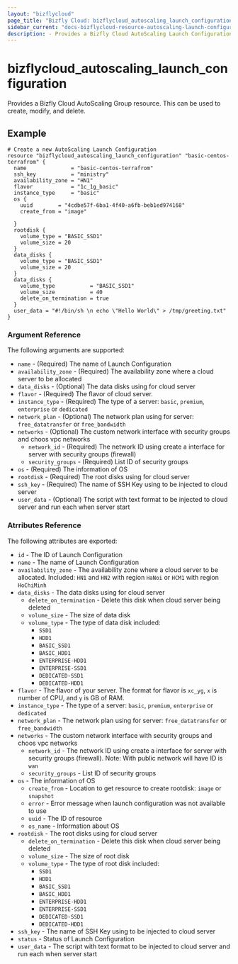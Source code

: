 ```yaml
---
layout: "bizflycloud"
page_title: "Bizfly Cloud: bizflycloud_autoscaling_launch_configuration"
sidebar_current: "docs-bizflycloud-resource-autoscaling-launch-configuration"
description: - Provides a Bizfly Cloud AutoScaling Launch Configuration. This can be used to create, modify, AutoScaling Group
---
```


# bizflycloud\_autoscaling\_launch\_configuration

Provides a Bizfly Cloud AutoScaling Group resource. This can be used to create, modify, and delete.

## Example
```hcl
# Create a new AutoScaling Launch Configuration
resource "bizflycloud_autoscaling_launch_configuration" "basic-centos-terrafrom" {
  name              = "basic-centos-terrafrom"
  ssh_key           = "ministry"
  availability_zone = "HN1"
  flavor            = "1c_1g_basic"
  instance_type     = "basic"
  os {
    uuid        = "4cdbe57f-6ba1-4f40-a6fb-beb1ed974168"
    create_from = "image"

  }
  rootdisk {
    volume_type = "BASIC_SSD1"
    volume_size = 20
  }
  data_disks {
    volume_type = "BASIC_SSD1"
    volume_size = 20
  }
  data_disks {
    volume_type           = "BASIC_SSD1"
    volume_size           = 40
    delete_on_termination = true
  }
  user_data = "#!/bin/sh \n echo \"Hello World\" > /tmp/greeting.txt"
}
```

### Argument Reference

The following arguments are supported:

* `name` - (Required) The name of Launch Configuration
* `availability_zone` - (Required) The availability zone where a cloud server to be allocated
* `data_disks` - (Optional) The data disks using for cloud server
* `flavor` - (Required) The flavor of cloud server.
* `instance_type` - (Required) The type of a server: `basic`, `premium`, `enterprise` or `dedicated`
* `network_plan` - (Optional) The network plan using for server: `free_datatransfer` or `free_bandwidth`
* `networks` - (Optional) The custom network interface with security groups and choos vpc networks
    - `network_id` - (Required) The network ID using create a interface for server with security groups (firewall)
    - `security_groups` - (Required) List ID of security groups
* `os` - (Required) The information of OS
* `rootdisk` - (Required) The root disks using for cloud server
* `ssh_key` - (Required) The name of SSH Key using to be injected to cloud server
* `user_data` - (Optional) The script with text format to be injected to cloud server and run each when server start


### Atrributes Reference

The following attributes are exported:

* `id` - The ID of Launch Configuration
* `name` - The name of Launch Configuration
* `availability_zone` - The availability zone where a cloud server to be allocated. Included: `HN1` and `HN2` with region `HaNoi` or `HCM1` with region `HoChiMinh`
* `data_disks` - The data disks using for cloud server
    - `delete_on_termination` - Delete this disk when cloud server being deleted
    - `volume_size` - The size of data disk
    - `volume_type` - The type of data disk included:
        - `SSD1`
        - `HDD1`
        - `BASIC_SSD1`
        - `BASIC_HDD1`
        - `ENTERPRISE-HDD1`
        - `ENTERPRISE-SSD1`
        - `DEDICATED-SSD1`
        - `DEDICATED-HDD1`
* `flavor` - The flavor of your server. The format for flavor is `xc_yg`, `x` is number of CPU, and `y` is GB of RAM.
* `instance_type` - The type of a server: `basic`, `premium`, `enterprise` or `dedicated`
* `network_plan` - The network plan using for server: `free_datatransfer` or `free_bandwidth`
* `networks` - The custom network interface with security groups and choos vpc networks
    - `network_id` - The network ID using create a interface for server with security groups (firewall). Note: With public network will have ID is `wan`
    - `security_groups` - List ID of security groups
* `os` - The information of OS
    - `create_from` - Location to get resource to create rootdisk: `image` or `snapshot`
    - `error` - Error message when launch configuration was not available to use
    - `uuid` - The ID of resource
    - `os_name` - Information about OS
* `rootdisk` - The root disks using for cloud server
    - `delete_on_termination` - Delete this disk when cloud server being deleted
    - `volume_size` - The size of root disk
    - `volume_type` - The type of root disk included:
        - `SSD1`
        - `HDD1`
        - `BASIC_SSD1`
        - `BASIC_HDD1`
        - `ENTERPRISE-HDD1`
        - `ENTERPRISE-SSD1`
        - `DEDICATED-SSD1`
        - `DEDICATED-HDD1`
* `ssh_key` - The name of SSH Key using to be injected to cloud server
* `status` - Status of Launch Configuration
* `user_data` - The script with text format to be injected to cloud server and run each when server start
